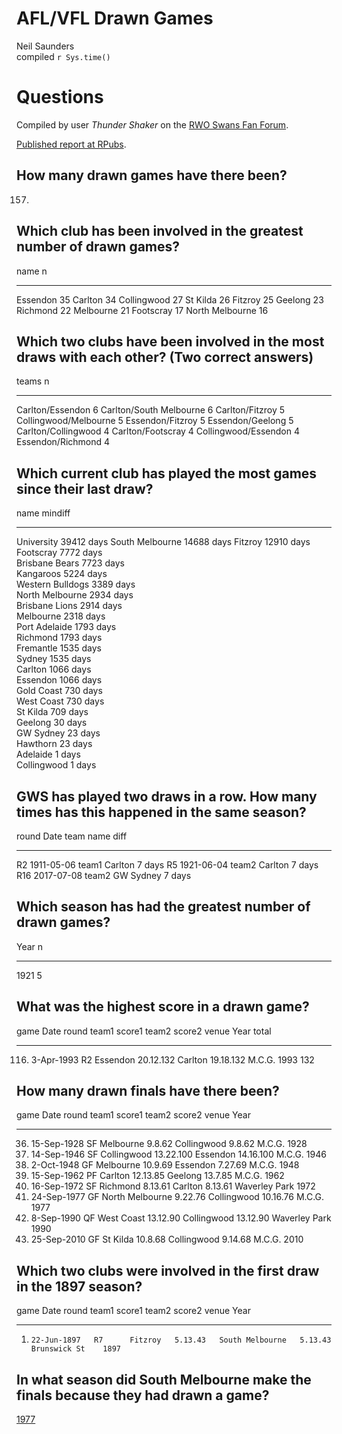 # AFL/VFL Drawn Games
Neil Saunders  
compiled `r Sys.time()`  



# Questions
Compiled by user *Thunder Shaker* on the [RWO Swans Fan Forum](http://www.redandwhiteonline.com/forum/showthread.php/43085-Lies-damned-lies-and-statistics?p=732150&viewfull=1#post732150).

[Published report at RPubs](http://rpubs.com/neilfws/292080).

## How many drawn games have there been?
157.

## Which club has been involved in the greatest number of drawn games?

name                n
----------------  ---
Essendon           35
Carlton            34
Collingwood        27
St Kilda           26
Fitzroy            25
Geelong            23
Richmond           22
Melbourne          21
Footscray          17
North Melbourne    16

## Which two clubs have been involved in the most draws with each other? (Two correct answers)

teams                       n
------------------------  ---
Carlton/Essendon            6
Carlton/South Melbourne     6
Carlton/Fitzroy             5
Collingwood/Melbourne       5
Essendon/Fitzroy            5
Essendon/Geelong            5
Carlton/Collingwood         4
Carlton/Footscray           4
Collingwood/Essendon        4
Essendon/Richmond           4

## Which current club has played the most games since their last draw?

name               mindiff    
-----------------  -----------
University         39412 days 
South Melbourne    14688 days 
Fitzroy            12910 days 
Footscray          7772 days  
Brisbane Bears     7723 days  
Kangaroos          5224 days  
Western Bulldogs   3389 days  
North Melbourne    2934 days  
Brisbane Lions     2914 days  
Melbourne          2318 days  
Port Adelaide      1793 days  
Richmond           1793 days  
Fremantle          1535 days  
Sydney             1535 days  
Carlton            1066 days  
Essendon           1066 days  
Gold Coast         730 days   
West Coast         730 days   
St Kilda           709 days   
Geelong            30 days    
GW Sydney          23 days    
Hawthorn           23 days    
Adelaide           1 days     
Collingwood        1 days     

## GWS has played two draws in a row. How many times has this happened in the same season?

round   Date         team    name        diff   
------  -----------  ------  ----------  -------
R2      1911-05-06   team1   Carlton     7 days 
R5      1921-06-04   team2   Carlton     7 days 
R16     2017-07-08   team2   GW Sydney   7 days 

## Which season has had the greatest number of drawn games?

 Year    n
-----  ---
 1921    5

## What was the highest score in a drawn game?

game   Date         round   team1      score1      team2     score2      venue     Year   total
-----  -----------  ------  ---------  ----------  --------  ----------  -------  -----  ------
116.   3-Apr-1993   R2      Essendon   20.12.132   Carlton   19.18.132   M.C.G.    1993     132

## How many drawn finals have there been?

game   Date          round   team1             score1      team2         score2      venue            Year
-----  ------------  ------  ----------------  ----------  ------------  ----------  --------------  -----
36.    15-Sep-1928   SF      Melbourne         9.8.62      Collingwood   9.8.62      M.C.G.           1928
54.    14-Sep-1946   SF      Collingwood       13.22.100   Essendon      14.16.100   M.C.G.           1946
58.    2-Oct-1948    GF      Melbourne         10.9.69     Essendon      7.27.69     M.C.G.           1948
78.    15-Sep-1962   PF      Carlton           12.13.85    Geelong       13.7.85     M.C.G.           1962
91.    16-Sep-1972   SF      Richmond          8.13.61     Carlton       8.13.61     Waverley Park    1972
99.    24-Sep-1977   GF      North Melbourne   9.22.76     Collingwood   10.16.76    M.C.G.           1977
111.   8-Sep-1990    QF      West Coast        13.12.90    Collingwood   13.12.90    Waverley Park    1990
146.   25-Sep-2010   GF      St Kilda          10.8.68     Collingwood   9.14.68     M.C.G.           2010

## Which two clubs were involved in the first draw in the 1897 season?

game   Date          round   team1     score1    team2             score2    venue           Year
-----  ------------  ------  --------  --------  ----------------  --------  -------------  -----
1.     22-Jun-1897   R7      Fitzroy   5.13.43   South Melbourne   5.13.43   Brunswick St    1897

## In what season did South Melbourne make the finals because they had drawn a game?
 [1977](http://australianfootball.com/articles/view/Drawing%2Bthe%2Bbest%2Bconclusion/177)
